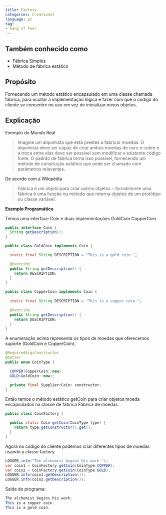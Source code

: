 ```yaml
---
title: Factory
categories: Creational
language: pt
tag:
- Gang of Four
---
```


## Também conhecido como

- Fábrica Simples
- Método de fábrica estático

## Propósito

Fornecendo um método estático encapsulado em uma classe chamada fábrica, para ocultar a implementação
lógica e fazer com que o código do cliente se concentre no uso em vez de inicializar novos objetos.

## Explicação

Exemplo do Mundo Real

>Imagine um alquimista que está prestes a fabricar moedas. O alquimista deve ser capaz de criar ambos moedas de ouro e cobre e a troca entre elas deve ser possível sem modificar o existente
código fonte. O padrão de fábrica torna isso possível, fornecendo um método de construção estático que pode ser chamado com parâmetros relevantes.

De acordo com a Wikipédia

>Fábrica é um objeto para criar outros objetos – formalmente uma fábrica é uma função ou método que retorna objetos de um protótipo ou classe variável.

**Exemplo Programático**

Temos uma interface Coin e duas implementações GoldCoin CopperCoin.

```java
public interface Coin {
  String getDescription();
}

public class GoldCoin implements Coin {

  static final String DESCRIPTION = "This is a gold coin.";

  @Override
  public String getDescription() {
    return DESCRIPTION;
  }
}

public class CopperCoin implements Coin {
   
  static final String DESCRIPTION = "This is a copper coin.";

  @Override
  public String getDescription() {
    return DESCRIPTION;
  }
}
```

A enumeração acima representa os tipos de moedas que oferecemos suporte (GoldCoin e CopperCoin).

```java
@RequiredArgsConstructor
@Getter
public enum CoinType {

  COPPER(CopperCoin::new),
  GOLD(GoldCoin::new);

  private final Supplier<Coin> constructor;
}
```

Então temos o método estático getCoin para criar objetos moeda encapsulados na classe de fábrica Fábrica de moedas.

```java
public class CoinFactory {

  public static Coin getCoin(CoinType type) {
    return type.getConstructor().get();
  }
}
```

Agora no código do cliente podemos criar diferentes tipos de moedas usando a classe factory.

```java
LOGGER.info("The alchemist begins his work.");
var coin1 = CoinFactory.getCoin(CoinType.COPPER);
var coin2 = CoinFactory.getCoin(CoinType.GOLD);
LOGGER.info(coin1.getDescription());
LOGGER.info(coin2.getDescription());
```

Saída do programa:

```java
The alchemist begins his work.
This is a copper coin.
This is a gold coin.
```

